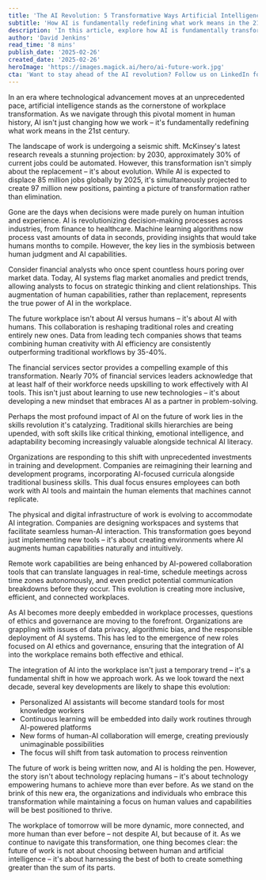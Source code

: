 ```yaml
---
title: 'The AI Revolution: 5 Transformative Ways Artificial Intelligence Is Reshaping the Future of Work'
subtitle: 'How AI is fundamentally redefining what work means in the 21st century'
description: 'In this article, explore how AI is fundamentally transforming the workplace, creating new opportunities while reshaping existing roles. Understand the projected workforce changes by 2030 and discover how human-AI collaboration is key to thriving in the future.'
author: 'David Jenkins'
read_time: '8 mins'
publish_date: '2025-02-26'
created_date: '2025-02-26'
heroImage: 'https://images.magick.ai/hero/ai-future-work.jpg'
cta: 'Want to stay ahead of the AI revolution? Follow us on LinkedIn for daily insights on how artificial intelligence is transforming the workplace and what it means for your career.'
---
```


In an era where technological advancement moves at an unprecedented pace, artificial intelligence stands as the cornerstone of workplace transformation. As we navigate through this pivotal moment in human history, AI isn't just changing how we work – it's fundamentally redefining what work means in the 21st century.

The landscape of work is undergoing a seismic shift. McKinsey's latest research reveals a stunning projection: by 2030, approximately 30% of current jobs could be automated. However, this transformation isn't simply about the replacement – it's about evolution. While AI is expected to displace 85 million jobs globally by 2025, it's simultaneously projected to create 97 million new positions, painting a picture of transformation rather than elimination.

Gone are the days when decisions were made purely on human intuition and experience. AI is revolutionizing decision-making processes across industries, from finance to healthcare. Machine learning algorithms now process vast amounts of data in seconds, providing insights that would take humans months to compile. However, the key lies in the symbiosis between human judgment and AI capabilities.

Consider financial analysts who once spent countless hours poring over market data. Today, AI systems flag market anomalies and predict trends, allowing analysts to focus on strategic thinking and client relationships. This augmentation of human capabilities, rather than replacement, represents the true power of AI in the workplace.

The future workplace isn't about AI versus humans – it's about AI with humans. This collaboration is reshaping traditional roles and creating entirely new ones. Data from leading tech companies shows that teams combining human creativity with AI efficiency are consistently outperforming traditional workflows by 35-40%.

The financial services sector provides a compelling example of this transformation. Nearly 70% of financial services leaders acknowledge that at least half of their workforce needs upskilling to work effectively with AI tools. This isn't just about learning to use new technologies – it's about developing a new mindset that embraces AI as a partner in problem-solving.

Perhaps the most profound impact of AI on the future of work lies in the skills revolution it's catalyzing. Traditional skills hierarchies are being upended, with soft skills like critical thinking, emotional intelligence, and adaptability becoming increasingly valuable alongside technical AI literacy.

Organizations are responding to this shift with unprecedented investments in training and development. Companies are reimagining their learning and development programs, incorporating AI-focused curricula alongside traditional business skills. This dual focus ensures employees can both work with AI tools and maintain the human elements that machines cannot replicate.

The physical and digital infrastructure of work is evolving to accommodate AI integration. Companies are designing workspaces and systems that facilitate seamless human-AI interaction. This transformation goes beyond just implementing new tools – it's about creating environments where AI augments human capabilities naturally and intuitively.

Remote work capabilities are being enhanced by AI-powered collaboration tools that can translate languages in real-time, schedule meetings across time zones autonomously, and even predict potential communication breakdowns before they occur. This evolution is creating more inclusive, efficient, and connected workplaces.

As AI becomes more deeply embedded in workplace processes, questions of ethics and governance are moving to the forefront. Organizations are grappling with issues of data privacy, algorithmic bias, and the responsible deployment of AI systems. This has led to the emergence of new roles focused on AI ethics and governance, ensuring that the integration of AI into the workplace remains both effective and ethical.

The integration of AI into the workplace isn't just a temporary trend – it's a fundamental shift in how we approach work. As we look toward the next decade, several key developments are likely to shape this evolution:

- Personalized AI assistants will become standard tools for most knowledge workers
- Continuous learning will be embedded into daily work routines through AI-powered platforms
- New forms of human-AI collaboration will emerge, creating previously unimaginable possibilities
- The focus will shift from task automation to process reinvention

The future of work is being written now, and AI is holding the pen. However, the story isn't about technology replacing humans – it's about technology empowering humans to achieve more than ever before. As we stand on the brink of this new era, the organizations and individuals who embrace this transformation while maintaining a focus on human values and capabilities will be best positioned to thrive.

The workplace of tomorrow will be more dynamic, more connected, and more human than ever before – not despite AI, but because of it. As we continue to navigate this transformation, one thing becomes clear: the future of work is not about choosing between human and artificial intelligence – it's about harnessing the best of both to create something greater than the sum of its parts.